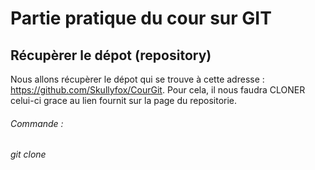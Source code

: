 # Partie pratique du cour sur GIT
## Récupèrer le dépot (repository)

Nous allons récupèrer le dépot qui se trouve à cette adresse : https://github.com/Skullyfox/CourGit.
Pour cela, il nous faudra CLONER celui-ci grace au lien fournit sur la page du repositorie.

###### Commande : 
_git clone_